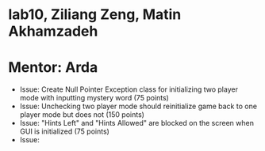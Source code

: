 # lab10, Ziliang Zeng, Matin Akhamzadeh
# Mentor: Arda

* Issue: Create Null Pointer Exception class for initializing two player mode with inputting mystery word (75 points)
* Issue: Unchecking two player mode should reinitialize game back to one player mode but does not (150 points)
* Issue: "Hints Left" and "Hints Allowed" are blocked on the screen when GUI is initialized (75 points)
* Issue: 
